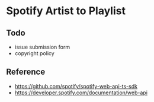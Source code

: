 # Spotify Artist to Playlist

## Todo
- issue submission form
- copyright policy

## Reference
- https://github.com/spotify/spotify-web-api-ts-sdk
- https://developer.spotify.com/documentation/web-api